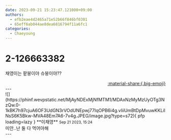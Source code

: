 ```yaml
---
date: 2023-09-21 15:23:47.121000+09:00
authors:
  - efb2eae4d2465a71e52b66f846bf0301
  - 65eff6ab044ae8dea6816794f11a6fc1
categories:
  - Chaeyoung
---
```


# 2-126663382

<div class="post-container" markdown="1">
<div class="content-container md-sidebar__scrollwrap" markdown="1">

채영이는 팥붕이야 슈붕이야??

</div>
</div>

<div style="text-align: right;" markdown="1">
<a href="https://weverse.io/fromis9/fanpost/2-126663382" style="text-align: right;">:material-share:{.big-emoji}</a>
</div>
---

<div class="comments-container md-sidebar__scrollwrap" markdown="1">
<div class="comment" markdown="1">
<div class='id-container' markdown="1">
![](https://phinf.wevpstatic.net/MjAyNDExMjNfMTM1/MDAxNzMyMzUyOTg3NzQw.0-1kBK7h97cjuA6OF3UdGN3rVOdUNEpwj77IqOPB6i4g.vliiUmBtDpMvuwKKLiINsS6K5Bkw-MVA48Em7A6-7v4g.JPEG/image.jpg?type=s72){ pfp loading=lazy }
**<span class="artist">이채영</span>** <small>Sep 21 2023, 15:24</small><br>
</div>
<div class='comment-body' markdown="1">
미안..난 둘 다 먹어야해
</div>
</div>
</div>
---
